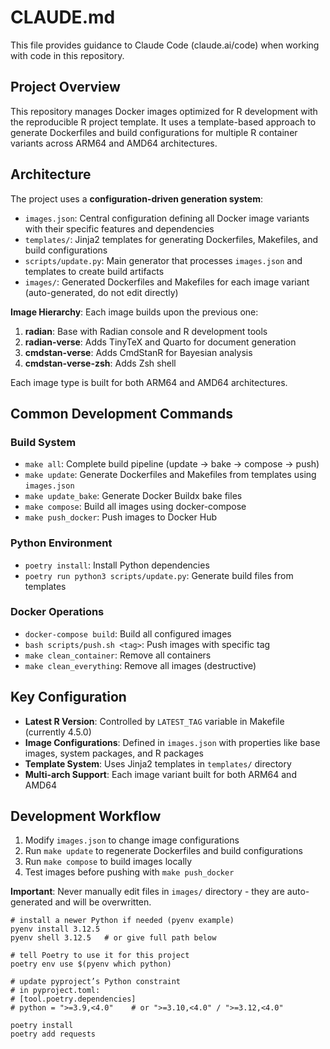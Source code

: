 # CLAUDE.md

This file provides guidance to Claude Code (claude.ai/code) when working with code in this repository.

## Project Overview

This repository manages Docker images optimized for R development with the reproducible R project template. It uses a template-based approach to generate Dockerfiles and build configurations for multiple R container variants across ARM64 and AMD64 architectures.

## Architecture

The project uses a **configuration-driven generation system**:

- `images.json`: Central configuration defining all Docker image variants with their specific features and dependencies
- `templates/`: Jinja2 templates for generating Dockerfiles, Makefiles, and build configurations
- `scripts/update.py`: Main generator that processes `images.json` and templates to create build artifacts
- `images/`: Generated Dockerfiles and Makefiles for each image variant (auto-generated, do not edit directly)

**Image Hierarchy**: Each image builds upon the previous one:
1. **radian**: Base with Radian console and R development tools
2. **radian-verse**: Adds TinyTeX and Quarto for document generation
3. **cmdstan-verse**: Adds CmdStanR for Bayesian analysis
4. **cmdstan-verse-zsh**: Adds Zsh shell

Each image type is built for both ARM64 and AMD64 architectures.

## Common Development Commands

### Build System
- `make all`: Complete build pipeline (update → bake → compose → push)
- `make update`: Generate Dockerfiles and Makefiles from templates using `images.json`
- `make update_bake`: Generate Docker Buildx bake files
- `make compose`: Build all images using docker-compose
- `make push_docker`: Push images to Docker Hub

### Python Environment
- `poetry install`: Install Python dependencies
- `poetry run python3 scripts/update.py`: Generate build files from templates

### Docker Operations
- `docker-compose build`: Build all configured images
- `bash scripts/push.sh <tag>`: Push images with specific tag
- `make clean_container`: Remove all containers
- `make clean_everything`: Remove all images (destructive)

## Key Configuration

- **Latest R Version**: Controlled by `LATEST_TAG` variable in Makefile (currently 4.5.0)
- **Image Configurations**: Defined in `images.json` with properties like base images, system packages, and R packages
- **Template System**: Uses Jinja2 templates in `templates/` directory
- **Multi-arch Support**: Each image variant built for both ARM64 and AMD64

## Development Workflow

1. Modify `images.json` to change image configurations
2. Run `make update` to regenerate Dockerfiles and build configurations
3. Run `make compose` to build images locally
4. Test images before pushing with `make push_docker`

**Important**: Never manually edit files in `images/` directory - they are auto-generated and will be overwritten.


```
# install a newer Python if needed (pyenv example)
pyenv install 3.12.5
pyenv shell 3.12.5   # or give full path below

# tell Poetry to use it for this project
poetry env use $(pyenv which python)

# update pyproject’s Python constraint
# in pyproject.toml:
# [tool.poetry.dependencies]
# python = ">=3.9,<4.0"    # or ">=3.10,<4.0" / ">=3.12,<4.0"

poetry install
poetry add requests
```
